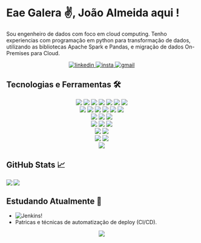 # Eae Galera ✌, João Almeida aqui ! 
Sou engenheiro de dados com foco em cloud computing. Tenho experiencias com programação em python para transformação de dados,
utilizando as bibliotecas Apache Spark e Pandas, e migração de dados On-Premises para Cloud.


<div align="center">
    <a href="https://www.linkedin.com/in/jo%C3%A3o-victor-a-soares-939b78158/" target="_blank"> 
        <img alt="linkedin" src="https://img.shields.io/badge/%20-Linkedin-%230A66C2?logo=linkedin&style=for-the-badge" target="_blank">
    </a>
    <a href="https://www.instagram.com/jaoallmeida_" target="_blank" > 
        <img alt="insta" src="https://img.shields.io/badge/-Instagram-%23E4405F?logo=instagram&style=for-the-badge&logoColor=white" target="_blank">
    </a>
    <a href="joaoallmeida96@gmail.com"> 
        <img alt="gmail" src="https://img.shields.io/badge/-Gmail-%23EA4335?logo=gmail&style=for-the-badge&logoColor=white">
    </a> 
</div>

## Tecnologias e Ferramentas 🛠
<div align="center"> 
    <img  src="https://img.shields.io/badge/%20-docker-0db7ed?style=for-the-badge&logo=Docker&logoColor=white"> 
    <img  src="https://img.shields.io/badge/-Apache%20Spark-%23E25A1C?style=for-the-badge&logo=ApacheSpark&logoColor=white">
    <img  src="https://img.shields.io/badge/-GitHub-%23181717?style=for-the-badge&logo=GitHub&logoColor=white"> 
    <img  src="https://img.shields.io/badge/-MySql-%234479A1?style=for-the-badge&logo=MySql&logoColor=white">
    <img  src="https://img.shields.io/badge/%20-Linux-%23FCC624?style=for-the-badge&logo=Linux&logoColor=black">
    <img  src="https://img.shields.io/badge/-PostgreSQL-%234169E1?style=for-the-badge&logo=PostgreSQL&logoColor=white">
    <img  src="https://img.shields.io/badge/-Git-%23F05032?style=for-the-badge&logo=Git&logoColor=white">
</div>

<div align="center"> 
    <img src="https://img.shields.io/badge/-Databricks-%23FF3621?style=for-the-badge&logo=Databricks&logoColor=black"> 
    <img src="https://img.shields.io/badge/-Grafana-%23F46800?style=for-the-badge&logo=Grafana&logoColor=black">
    <img src="https://img.shields.io/badge/-Jupyter-%23F37626?style=for-the-badge&logo=Jupyter&logoColor=black">
    <img src="https://img.shields.io/badge/-Power%20BI-%23F2C811?style=for-the-badge&logo=Power BI&logoColor=black">
    <img src="https://img.shields.io/badge/-Pandas-%23150458?style=for-the-badge&logo=Pandas&logoColor=white">
    <img src="https://img.shields.io/badge/-MongoDB-%2347A248?style=for-the-badge&logo=MongoDB&logoColor=black">
</div>

<div align="center"> 
    <img  src="https://img.shields.io/badge/-Termial%20Commands-%23241F31?style=for-the-badge&logo=GNOME Terminal&logoColor=white">
    <img  src="https://img.shields.io/badge/-SQL%20Server%20Integration%20Services%20-%23CC2927?style=for-the-badge&logo=Microsoft SQL Server&logoColor=white">
    <img  src="https://img.shields.io/badge/-Microsoft%20Azure-%230078D4?style=for-the-badge&logo=Microsoft Azure&logoColor=white">
</div>

<div align="center"> 
    <img  src="https://img.shields.io/badge/-vs%20code-%23007ACC?style=for-the-badge&logo=Visual Studio Code&logoColor=white">
    <img  src="https://img.shields.io/badge/-Bash%20Script-%234EAA25?style=for-the-badge&logo=GNU Bash&logoColor=white">
    <img  src="https://img.shields.io/badge/-Microsoft%20SQL%20Server-%23CC2927?style=for-the-badge&logo=Microsoft SQL Server&logoColor=white">
</div>

<div align="center"> 
    <img  src="https://img.shields.io/badge/-Shell%20Script-%235391FE?style=for-the-badge&logo=PowerShell&logoColor=white">
    <img  src="https://img.shields.io/badge/-Apache%20Airflow-%23017CEE?style=for-the-badge&logo=ApacheAirflow&logoColor=white"> 
</div>

<div align="center"> 
    <img  src="https://img.shields.io/badge/-Amazon%20AWS-%23232F3E?style=for-the-badge&logo=Amazon AWS&logoColor=yellow">
    <img  src="https://img.shields.io/badge/-C%20Sharp-%23239120?style=for-the-badge&logo=C Sharp&logoColor=white"> 
</div>

<div align="center"> 
    <img src="https://img.shields.io/badge/%20-Python-%233776AB?style=for-the-badge&logo=Python&logoColor=white"> 
</div>

## GitHub Stats 📈

<div>
    <img align="center" src="https://github-readme-stats.vercel.app/api?username=joaoallmeida&count_private=true&show_icons=true&theme=tokyonight"/>
    <img align="left" src="https://github-readme-stats.vercel.app/api/top-langs/?username=joaoallmeida&theme=tokyonight"/>
</div>

<!-- ![](https://github-readme-stats.vercel.app/api?username=joaoallmeidaheight="35"&theme=radical)
![Top Langs](https://github-readme-stats.vercel.app/api/top-langs/?username=joaoallmeida&theme=radical) -->

## Estudando Atualmente 🧠
 - ![Jenkins!](https://img.shields.io/badge/-Jenkins-%23D24939?style=for-the-badge&logo=Jenkins&logoColor=black)
 - Patricas e técnicas de automatização de deploy (CI/CD).

<div align="center">
    <img src="https://komarev.com/ghpvc/?username=joaoallmeida&style=for-the-badge&label=Visualizacões+no+perfil&color=green")>
</div>

<!-- ![](https://visitor-badge.laobi.icu/badge?page_id=CharalambosIoannou.CharalambosIoannou) [![Github](https://img.shields.io/github/followers/CharalambosIoannou?label=Followers&logo=Github)](https://github.com/CharalambosIoannou)